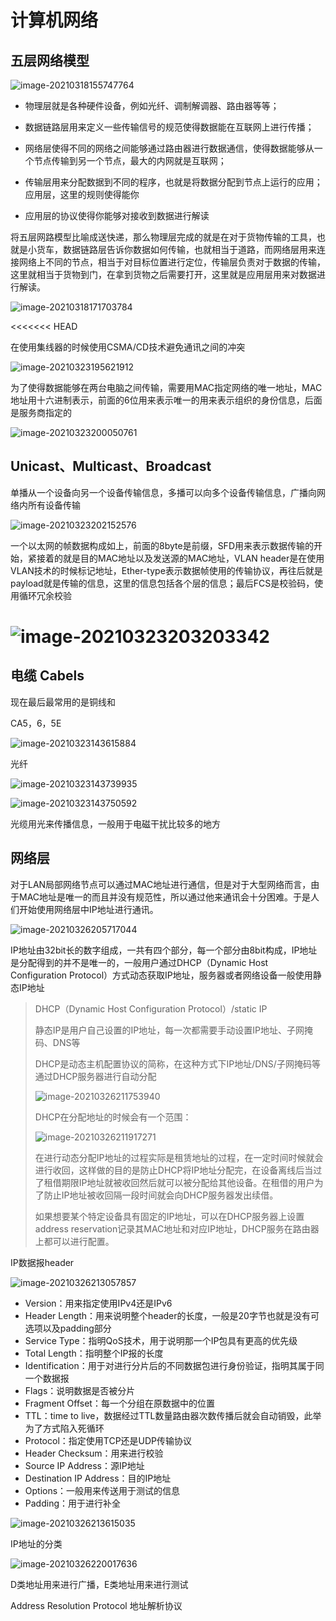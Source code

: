 # 计算机网络



## 五层网络模型



![image-20210318155747764](image-20210318155747764.png)

- 物理层就是各种硬件设备，例如光纤、调制解调器、路由器等等；

- 数据链路层用来定义一些传输信号的规范使得数据能在互联网上进行传播；

- 网络层使得不同的网络之间能够通过路由器进行数据通信，使得数据能够从一个节点传输到另一个节点，最大的内网就是互联网；

- 传输层用来分配数据到不同的程序，也就是将数据分配到节点上运行的应用；应用层，这里的规则使得能你

- 应用层的协议使得你能够对接收到数据进行解读

将五层网路模型比喻成送快递，那么物理层完成的就是在对于货物传输的工具，也就是小货车，数据链路层告诉你数据如何传输，也就相当于道路，而网络层用来连接网络上不同的节点，相当于对目标位置进行定位，传输层负责对于数据的传输，这里就相当于货物到门，在拿到货物之后需要打开，这里就是应用层用来对数据进行解读。

![image-20210318171703784](image-20210318171703784.png)

<<<<<<< HEAD


在使用集线器的时候使用CSMA/CD技术避免通讯之间的冲突

![image-20210323195621912](image-20210323195621912.png)

为了使得数据能够在两台电脑之间传输，需要用MAC指定网络的唯一地址，MAC地址用十六进制表示，前面的6位用来表示唯一的用来表示组织的身份信息，后面是服务商指定的

![image-20210323200050761](image-20210323200050761.png)

## Unicast、Multicast、Broadcast

单播从一个设备向另一个设备传输信息，多播可以向多个设备传输信息，广播向网络内所有设备传输

![image-20210323202152576](image-20210323202152576.png)

一个以太网的帧数据构成如上，前面的8byte是前缀，SFD用来表示数据传输的开始，紧接着的就是目的MAC地址以及发送源的MAC地址，VLAN header是在使用VLAN技术的时候标记地址，Ether-type表示数据帧使用的传输协议，再往后就是payload就是传输的信息，这里的信息包括各个层的信息；最后FCS是校验码，使用循环冗余校验

![image-20210323203203342](image-20210323203203342.png)
=======
## 电缆 Cabels

现在最后最常用的是铜线和

CA5，6，5E 

![image-20210323143615884](image-20210323143615884.png)

光纤

![image-20210323143739935](image-20210323143739935.png)

![image-20210323143750592](image-20210323143750592.png)

光缆用光来传播信息，一般用于电磁干扰比较多的地方



## 网络层

对于LAN局部网络节点可以通过MAC地址进行通信，但是对于大型网络而言，由于MAC地址是唯一的而且并没有规范性，所以通过他来通讯会十分困难。于是人们开始使用网络层中IP地址进行通讯。

![image-20210326205717044](image-20210326205717044.png)



IP地址由32bit长的数字组成，一共有四个部分，每一个部分由8bit构成，IP地址是分配得到的并不是唯一的，一般用户通过DHCP（Dynamic Host Configuration Protocol）方式动态获取IP地址，服务器或者网络设备一般使用静态IP地址

> DHCP（Dynamic Host Configuration Protocol）/static IP
>
> 静态IP是用户自己设置的IP地址，每一次都需要手动设置IP地址、子网掩码、DNS等
>
> DHCP是动态主机配置协议的简称，在这种方式下IP地址/DNS/子网掩码等通过DHCP服务器进行自动分配
>
> ![image-20210326211753940](image-20210326211753940.png)
>
> DHCP在分配地址的时候会有一个范围：
>
> ![image-20210326211917271](image-20210326211917271.png)
>
> 在进行动态分配IP地址的过程实际是租赁地址的过程，在一定时间时候就会进行收回，这样做的目的是防止DHCP将IP地址分配完，在设备离线后当过了租借期限IP地址就被收回然后就可以被分配给其他设备。在租借的用户为了防止IP地址被收回隔一段时间就会向DHCP服务器发出续借。
>
> 如果想要某个特定设备具有固定的IP地址，可以在DHCP服务器上设置address reservation记录其MAC地址和对应IP地址，DHCP服务在路由器上都可以进行配置。

IP数据报header

![image-20210326213057857](image-20210326213057857.png)

- Version：用来指定使用IPv4还是IPv6
- Header Length：用来说明整个header的长度，一般是20字节也就是没有可选项以及padding部分
- Service Type：指明QoS技术，用于说明那一个IP包具有更高的优先级
- Total Length：指明整个IP报的长度
- Identification：用于对进行分片后的不同数据包进行身份验证，指明其属于同一个数据报
- Flags：说明数据是否被分片
- Fragment Offset：每一个分组在原数据中的位置
- TTL：time to live，数据经过TTL数量路由器次数传播后就会自动销毁，此举为了方式陷入死循环
- Protocol：指定使用TCP还是UDP传输协议
- Header Checksum：用来进行校验
- Source IP Address：源IP地址
- Destination IP Address：目的IP地址
- Options：一般用来传送用于测试的信息
- Padding：用于进行补全

![image-20210326213615035](image-20210326213615035.png)

IP地址的分类

![image-20210326220017636](image-20210326220017636.png)

D类地址用来进行广播，E类地址用来进行测试

Address Resolution Protocol 地址解析协议

